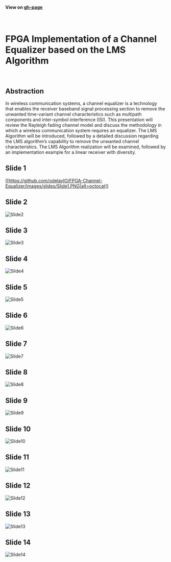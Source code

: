 #### View on [gh-page](http://odelayio.github.io/FPGA-Channel-Equalizer/)
<br>

# FPGA Implementation of a Channel Equalizer based on the LMS Algorithm
<br>

   
## Abstraction
In wireless communication systems, a channel equalizer is a technology that enables the receiver baseband signal processing section to remove the unwanted time-variant channel characteristics such as multipath components and inter-symbol interference (ISI).  This presentation will review the Rayleigh fading channel model and discuss the methodology in which a wireless communication system requires an equalizer.  The LMS Algorithm will be introduced, followed by a detailed discussion regarding the LMS algorithm’s capability to remove the unwanted channel characteristics.  The LMS Algorithm realization will be examined, followed by an implementation example for a linear receiver with diversity. 



## Slide 1
[[https://github.com/odelayIO/FPGA-Channel-Equalizer/images/slides/Slide1.PNG|alt=octocat]]

## Slide 2
![Slide2](http://odelayio.github.io/FPGA-Channel-Equalizer/images/Slide2.PNG)


## Slide 3
![Slide3](http://odelayio.github.io/FPGA-Channel-Equalizer/images/Slide3.PNG)


## Slide 4
![Slide4](http://odelayio.github.io/FPGA-Channel-Equalizer/images/Slide4.PNG)


## Slide 5
![Slide5](http://odelayio.github.io/FPGA-Channel-Equalizer/images/Slide5.PNG)


## Slide 6
![Slide6](http://odelayio.github.io/FPGA-Channel-Equalizer/images/Slide6.PNG)


## Slide 7
![Slide7](http://odelayio.github.io/FPGA-Channel-Equalizer/images/Slide7.PNG)


## Slide 8
![Slide8](http://odelayio.github.io/FPGA-Channel-Equalizer/images/Slide8.PNG)


## Slide 9
![Slide9](http://odelayio.github.io/FPGA-Channel-Equalizer/images/Slide9.PNG)


## Slide 10
![Slide10](http://odelayio.github.io/FPGA-Channel-Equalizer/images/Slide10.PNG)


## Slide 11
![Slide11](http://odelayio.github.io/FPGA-Channel-Equalizer/images/Slide11.PNG)


## Slide 12
![Slide12](http://odelayio.github.io/FPGA-Channel-Equalizer/images/Slide12.PNG)


## Slide 13
![Slide13](http://odelayio.github.io/FPGA-Channel-Equalizer/images/Slide13.PNG)


## Slide 14
![Slide14](http://odelayio.github.io/FPGA-Channel-Equalizer/images/Slide14.PNG)
